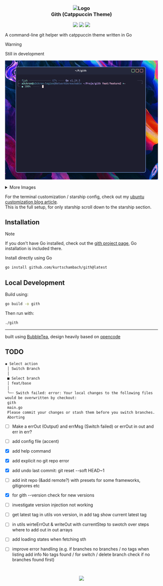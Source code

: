 <h3 align="center">
	<img src="https://raw.githubusercontent.com/catppuccin/catppuccin/main/assets/logos/exports/1544x1544_circle.png" width="100" alt="Logo"/><br/>
	Gith (Catppuccin Theme)
</h3>

<p align="center">
	<a href="https://github.com/kurtschambach/gith/releases/latest"><img src="https://img.shields.io/github/v/release/kurtschambach/gith?colorA=363a4f&colorB=b7bdf8&style=for-the-badge"></a>
	<a href="https://github.com/kurtschambach/gith/issues"><img src="https://img.shields.io/github/issues/kurtschambach/gith?colorA=363a4f&colorB=f5a97f&style=for-the-badge"></a>
	<a href="https://github.com/kurtschambach/gith/actions/workflows/lint.yaml"><img src="https://img.shields.io/github/check-runs/kurtschambach/gith/main?colorA=363a4f&colorB=a6da95&style=for-the-badge"></a>
</p>

A command-line git helper with catppuccin theme written in Go

> [!WARNING]
> Still in development

![](/assets/peek-usage-preview.gif)

<details>
<summary>More Images</summary>

![](/assets/preview-actions.png)
![](/assets/preview-tags.png)
![](/assets/preview-status.png)

</details>

For the terminal customization / starship config, check out my [ubuntu customization blog article](https://a3chron.vercel.app/blog/ubuntu-setup).  
This is the full setup, for only starship scroll down to the starship section.

## Installation

> [!NOTE]
> If you don't have Go installed, check out the [gith project page](https://a3chron.vercel.app/projects/gith),
> Go installation is included there.

Install directly using Go

```bash
go install github.com/kurtschambach/gith@latest
```

## Local Development

Build using:

```bash
go build -o gith
```

Then run with:

```bash
./gith
```

---

built using [BubbleTea](https://github.com/charmbracelet/bubbletea), design heavily based on [opencode](https://github.com/opencode-ai/opencode)

## TODO

```
◆ Select action
 │ Switch Branch
 │
 ■ Select branch
 │ feat/base
 │
 ╰─╌ Switch failed: error: Your local changes to the following files would be overwritten by checkout:
 gith
 main.go
 Please commit your changes or stash them before you switch branches.
 Aborting
```

- [ ] Make a errOut (Output) and errMsg (Switch failed) or errOut in out and err in err?

- [ ] add config file (accent)

- [x] add help command

- [x] add explicit no git repo error

- [x] add undo last commit: git reset --soft HEAD~1

- [ ] add init repo (&add remote?) with presets for some frameworks, gitignores etc

- [x] for gith --version check for new versions

- [ ] investigate version injection not working

- [ ] get latest tag in utils von version, in add tag show current latest tag

- [ ] in utils wirteErrOut & writeOut with currentStep to swotch over steps where to add out in out arrays

- [ ] add loading states when fetching sth

- [ ] improve error handling (e.g. if branches no branches / no tags when listing add info No tags found / for switch / delete branch check if no branches found first)

<br />

<p align="center">
 <a href="https://github.com/kurtschambach/gith/LICENSE"><img src="https://img.shields.io/github/license/kurtschambach/gith?colorA=363a4f&colorB=b7bdf8&style=for-the-badge"></a>
</p>
